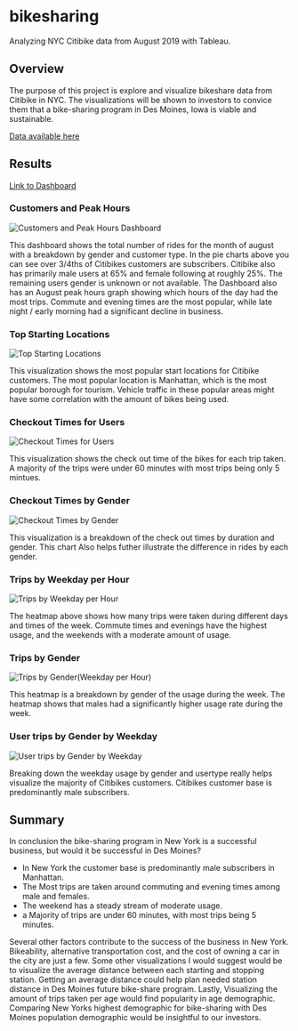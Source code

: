 # bikesharing
Analyzing NYC Citibike data from August 2019 with Tableau.

## Overview
The purpose of this project is explore and visualize bikeshare data from Citibike in NYC. The visualizations will be shown to investors to convice them that a bike-sharing program in Des Moines, Iowa is viable and sustainable.

[Data available here](https://s3.amazonaws.com/tripdata/201908-citibike-tripdata.csv.zip)

## Results

[Link to Dashboard](https://public.tableau.com/app/profile/david.egri/viz/Bike_Sharing_16634709610950/CitibikeStory?publish=yes)

### Customers and Peak Hours

![Customers and Peak Hours Dashboard](/Resources/Dashboard.PNG)

This dashboard shows the total number of rides for the month of august with a breakdown by gender and customer type. In the pie charts above you can see over 3/4ths of Citibikes customers are subscribers. Citibike also has primarily male users at 65% and female following at roughly 25%. The remaining users gender is unknown or not available. The Dashboard also has an August peak hours graph showing which hours of the day had the most trips. Commute and evening times are the most popular, while late night / early morning had a significant decline in business. 

### Top Starting Locations

![Top Starting Locations](/Resources/Starting_Locations.PNG)

This visualization shows the most popular start locations for Citibike customers. The most popular location is Manhattan, which is the most popular borough for tourism. Vehicle traffic in these popular areas might have some correlation with the amount of bikes being used.

### Checkout Times for Users

![Checkout Times for Users](/Resources/Trip_Duration.PNG)

This visualization shows the check out time of the bikes for each trip taken. A majority of the trips were under 60 minutes with most trips being only 5 mintues.

### Checkout Times by Gender

![Checkout Times by Gender](/Resources/Trip_Duration_by_Gender.PNG)

This visualization is a breakdown of the check out times by duration and gender. This chart Also helps futher illustrate the difference in rides by each gender.

### Trips by Weekday per Hour

![Trips by Weekday per Hour](/Resources/Trips_by_Weekday.PNG)

The heatmap above shows how many trips were taken during different days and times of the week. Commute times and evenings have the highest usage, and the weekends with a moderate amount of usage.

### Trips by Gender

![Trips by Gender(Weekday per Hour)](/Resources/Trips_by_Gender.PNG)

This heatmap is a breakdown by gender of the usage during the week. The heatmap shows that males had a significantly higher usage rate during the week. 

### User trips by Gender by Weekday

![User trips by Gender by Weekday](/Resources/User_Trips_by_Gender.PNG)

Breaking down the weekday usage by gender and usertype really helps visualize the majority of Citibikes customers. Citibikes customer base is predominantly male subscribers.

## Summary

In conclusion the bike-sharing program in New York is a successful business, but would it be successful in Des Moines?

- In New York the customer base is predominantly male subscribers in Manhattan.
- The Most trips are taken around commuting and evening times among male and females.
- The weekend has a steady stream of moderate usage.
- a Majority of trips are under 60 minutes, with most trips being 5 minutes.

Several other factors contribute to the success of the business in New York. Bikeability, alternative transportation cost, and the cost of owning a car in the city are just a few. Some other visualizations I would suggest would be to visualize the average distance between each starting and stopping station. Getting an average distance could help plan needed station distance in Des Moines future bike-share program. Lastly, Visualizing the amount of trips taken per age would find popularity in age demographic. Comparing New Yorks highest demographic for bike-sharing with Des Moines population demographic would be insightful to our investors.